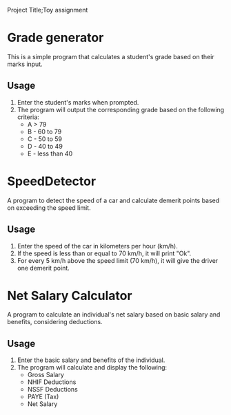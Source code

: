Project Title;Toy assignment

# Grade generator

This is a simple program that calculates a student's grade based on their marks input.


## Usage

1. Enter the student's marks when prompted.
2. The program will output the corresponding grade based on the following criteria:
   - A > 79
   - B - 60 to 79
   - C - 50 to 59
   - D - 40 to 49
   - E - less than 40


#  SpeedDetector

A program to detect the speed of a car and calculate demerit points based on exceeding the speed limit.

## Usage

1. Enter the speed of the car in kilometers per hour (km/h).
2. If the speed is less than or equal to 70 km/h, it will print "Ok".
3. For every 5 km/h above the speed limit (70 km/h), it will give the driver one demerit point.


# Net Salary Calculator

A program to calculate an individual's net salary based on basic salary and benefits, considering deductions.

## Usage

1. Enter the basic salary and benefits of the individual.
2. The program will calculate and display the following:
   - Gross Salary
   - NHIF Deductions
   - NSSF Deductions
   - PAYE (Tax)
   - Net Salary




